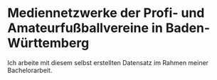 # Mediennetzwerke der Profi- und Amateurfußballvereine in Baden-Württemberg

Ich arbeite mit diesem selbst erstellten Datensatz im Rahmen meiner Bachelorarbeit.
